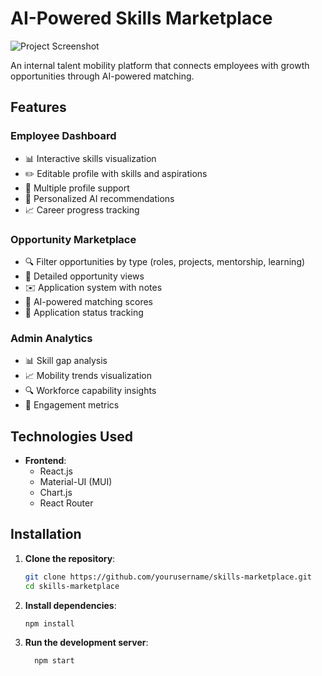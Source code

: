 # AI-Powered Skills Marketplace

![Project Screenshot](./screenshots/dashboard.png) <!-- Add your screenshot path here -->

An internal talent mobility platform that connects employees with growth opportunities through AI-powered matching.

## Features

### Employee Dashboard
- 📊 Interactive skills visualization
- ✏️ Editable profile with skills and aspirations
- 👥 Multiple profile support
- 🎯 Personalized AI recommendations
- 📈 Career progress tracking

### Opportunity Marketplace
- 🔍 Filter opportunities by type (roles, projects, mentorship, learning)
- 📝 Detailed opportunity views
- ✉️ Application system with notes
- 🎯 AI-powered matching scores
- 🔔 Application status tracking

### Admin Analytics
- 📊 Skill gap analysis
- 📈 Mobility trends visualization
- 🔍 Workforce capability insights
- 🎯 Engagement metrics

## Technologies Used

- **Frontend**: 
  - React.js
  - Material-UI (MUI)
  - Chart.js
  - React Router

## Installation

1. **Clone the repository**:
   ```bash
   git clone https://github.com/yourusername/skills-marketplace.git
   cd skills-marketplace

2. **Install dependencies**:

   ```bash
   npm install

3. **Run the development server**:

   ```bash
     npm start

